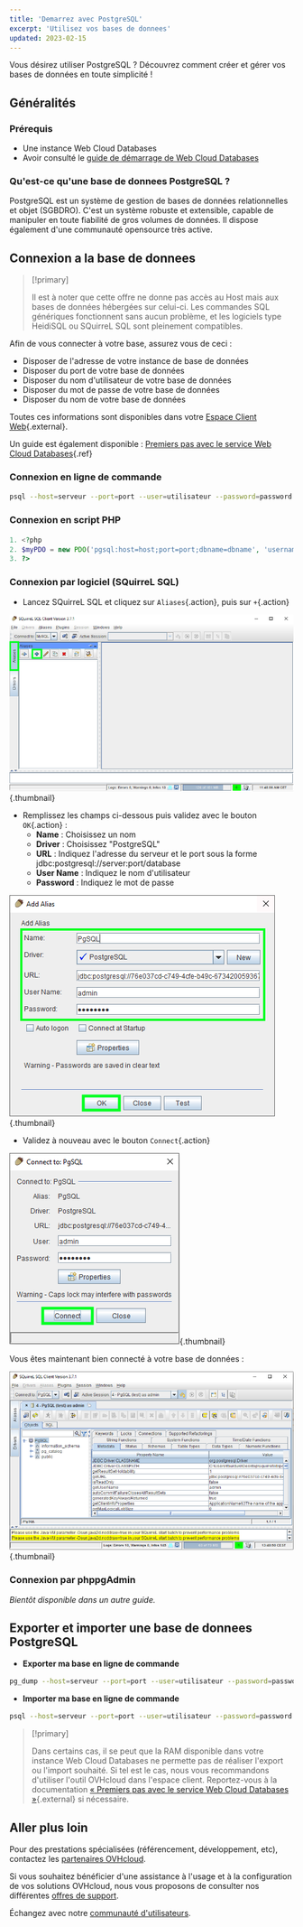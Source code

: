```yaml
---
title: 'Demarrez avec PostgreSQL'
excerpt: 'Utilisez vos bases de donnees'
updated: 2023-02-15
---
```


Vous désirez utiliser PostgreSQL ? Découvrez comment créer et gérer vos bases de données en toute simplicité !

## Généralités

### Prérequis

- Une instance Web Cloud Databases
- Avoir consulté le [guide de démarrage de Web Cloud Databases](/pages/web_cloud/web_cloud_databases/starting_with_clouddb)

### Qu'est-ce qu'une base de donnees PostgreSQL ?
PostgreSQL est un système de gestion de bases de données relationnelles et objet (SGBDRO). C'est un système robuste et extensible, capable de manipuler en toute fiabilité de gros volumes de données. Il dispose également d'une communauté opensource très active.

## Connexion a la base de donnees

> [!primary]
>
> Il est à noter que cette offre ne donne pas accès au Host mais aux bases de données hébergées sur celui-ci. Les commandes SQL génériques fonctionnent sans aucun problème, et les logiciels type HeidiSQL ou SQuirreL SQL sont pleinement compatibles.
> 

Afin de vous connecter à votre base, assurez vous de ceci :

- Disposer de l'adresse de votre instance de base de données
- Disposer du port de votre base de données
- Disposer du nom d'utilisateur de votre base de données
- Disposer du mot de passe de votre base de données
- Disposer du nom de votre base de données

Toutes ces informations sont disponibles dans votre [Espace Client Web](https://www.ovh.com/manager/web/){.external}.

Un guide est également disponible : [Premiers pas avec le service Web Cloud Databases](/pages/web_cloud/web_cloud_databases/starting_with_clouddb){.ref}

### Connexion en ligne de commande

```bash
psql --host=serveur --port=port --user=utilisateur --password=password nom_de_la_base
```

### Connexion en script PHP

```php
1. <?php
2. $myPDO = new PDO('pgsql:host=host;port=port;dbname=dbname', 'username', 'password');
3. ?>
```

### Connexion par logiciel (SQuirreL SQL)
- Lancez SQuirreL SQL et cliquez sur `Aliases`{.action}, puis sur `+`{.action}

![launch SQuirreL SQL](images/aliases.png){.thumbnail}

- Remplissez les champs ci-dessous puis validez avec le bouton `OK`{.action} :
    - **Name** : Choisissez un nom
    - **Driver** : Choisissez "PostgreSQL"
    - **URL** : Indiquez l'adresse du serveur et le port sous la forme jdbc:postgresql://server:port/database
    - **User Name** : Indiquez le nom d'utilisateur
    - **Password** : Indiquez le mot de passe

![config connection](images/add-alias-pgsql.png){.thumbnail}

- Validez à nouveau avec le bouton `Connect`{.action}

![valid connection](images/connect-to-pgsql.png){.thumbnail}

Vous êtes maintenant bien connecté à votre base de données :

![config connection](images/general-dashboard-pgsql.png){.thumbnail}

### Connexion par phppgAdmin
*Bientôt disponible dans un autre guide.*

## Exporter et importer une base de donnees PostgreSQL

- **Exporter ma base en ligne de commande**

```bash
pg_dump --host=serveur --port=port --user=utilisateur --password=password nom_de_la_base > nom_de_la_base.sql
```

- **Importer ma base en ligne de commande**

```bash
psql --host=serveur --port=port --user=utilisateur --password=password nom_de_la_base < nom_de_la_base.sql
```

> [!primary]
>
> Dans certains cas, il se peut que la RAM disponible dans votre instance Web Cloud Databases ne permette pas de réaliser l'export ou l'import souhaité. Si tel est le cas, nous vous recommandons d'utiliser l'outil OVHcloud dans l'espace client. Reportez-vous à la documentation [« Premiers pas avec le service Web Cloud Databases »](/pages/web_cloud/web_cloud_databases/starting_with_clouddb#importation-dune-base-de-donnees){.external} si nécessaire.
>

## Aller plus loin

Pour des prestations spécialisées (référencement, développement, etc), contactez les [partenaires OVHcloud](/links/partner).

Si vous souhaitez bénéficier d'une assistance à l'usage et à la configuration de vos solutions OVHcloud, nous vous proposons de consulter nos différentes [offres de support](/links/support).

Échangez avec notre [communauté d'utilisateurs](/links/community).